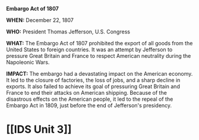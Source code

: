 **Embargo Act of 1807**

**WHEN:** December 22, 1807

**WHO:** President Thomas Jefferson, U.S. Congress

**WHAT:** The Embargo Act of 1807 prohibited the export of all goods from the United States to foreign countries. It was an attempt by Jefferson to pressure Great Britain and France to respect American neutrality during the Napoleonic Wars.

**IMPACT:** The embargo had a devastating impact on the American economy. It led to the closure of factories, the loss of jobs, and a sharp decline in exports. It also failed to achieve its goal of pressuring Great Britain and France to end their attacks on American shipping. Because of the disastrous effects on the American people, it led to the repeal of the Embargo Act in 1809, just before the end of Jefferson's presidency.
# [[IDS Unit 3]]